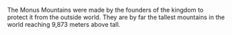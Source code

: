 The Monus Mountains were made by the founders of the kingdom to protect it from the outside world. They are by far the tallest mountains in the world reaching 9,873 meters above tall. 
